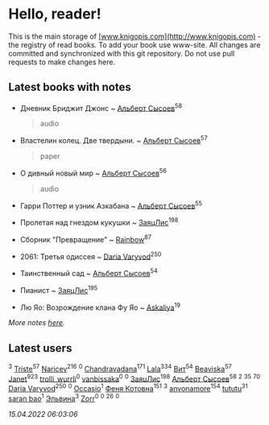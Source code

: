 # Hello, reader!
This is the main storage of [www.knigopis.com](http://www.knigopis.com) - the registry of read books.
To add your book use www-site. All changes are committed and synchronized with this git repository.
Do not use pull requests to make changes here.


## Latest books with notes
* Дневник Бриджит Джонс ~ [Альберт Сысоев](users/474/47446642-vkontakte)<sup>58</sup>
    > audio

* Властелин колец. Две твердыни. ~ [Альберт Сысоев](users/474/47446642-vkontakte)<sup>57</sup>
    > paper

* О дивный новый мир ~ [Альберт Сысоев](users/474/47446642-vkontakte)<sup>56</sup>
    > audio

* Гарри Поттер и узник Азкабана ~ [Альберт Сысоев](users/474/47446642-vkontakte)<sup>55</sup>

* Пролетая над гнездом кукушки ~ [ЗаяцЛис](users/112/112388384595246311466-google)<sup>198</sup>

* Сборник "Превращение" ~ [Rainbow](users/109/109787328219839805802-google)<sup>87</sup>

* 2061: Третья одиссея ~ [Daria Varyvod](users/829/829893410524253-facebook)<sup>250</sup>

* Таинственный сад ~ [Альберт Сысоев](users/474/47446642-vkontakte)<sup>54</sup>

* Пианист ~ [ЗаяцЛис](users/112/112388384595246311466-google)<sup>195</sup>

* Лю Яо: Возрождение клана Фу Яо ~ [Askaliya](users/326/326783541-vkontakte)<sup>19</sup>


_More notes [here](latest_books_with_notes.md)._


## Latest users
[](users/296/296323488-yandex)<sup>3</sup> 
[Triste](users/517/5175580462988229760-mailru)<sup>57</sup> 
[Naricev](users/107/107090515204537133928-google)<sup>216</sup> 
[](users/694/694033938-vkontakte)<sup>0</sup> 
[Chandravadana](users/105/105866022348292919948-google)<sup>171</sup> 
[Lala](users/761/76187635-vkontakte)<sup>334</sup> 
[Вит](users/300/300273923-vkontakte)<sup>54</sup> 
[Beaviska](users/102/10202544960024508-facebook)<sup>57</sup> 
[Janet](users/108/108113656204404967440-google)<sup>923</sup> 
[trolli_wurrli](users/111/111989298078739016161-google)<sup>0</sup> 
[vanbissaka](users/789/78955227-vkontakte)<sup>0</sup> 
[](users/143/1431789564-yandex)<sup>0</sup> 
[ЗаяцЛис](users/112/112388384595246311466-google)<sup>198</sup> 
[Альберт Сысоев](users/474/47446642-vkontakte)<sup>58</sup> 
[](users/118/118069198221711301939-google)<sup>2</sup> 
[](users/118/118248226132797004598-google)<sup>35</sup> 
[](users/153/1537586159620888-facebook)<sup>70</sup> 
[Daria Varyvod](users/829/829893410524253-facebook)<sup>250</sup> 
[](users/101/101116155542365614873-google)<sup>0</sup> 
[Occasio](users/114/114033154327786537076-google)<sup>1</sup> 
[Феня Котовна](users/109/109746193906459706720-google)<sup>151</sup> 
[](users/965/965216042-yandex)<sup>3</sup> 
[anvonamore](users/595/5957175-vkontakte)<sup>154</sup> 
[tututu](users/135/135685382-vkontakte)<sup>31</sup> 
[saran bao](users/109/109276796058369770367-google)<sup>1</sup> 
[Эльвина](users/637/637513702-vkontakte)<sup>3</sup> 
[Zorr](users/102/102978821506314439770-google)<sup>0</sup> 
[](users/115/115201744643341348863-google)<sup>0</sup> 
[](users/864/86487125-vkontakte)<sup>26</sup> 
[](users/105/105803270930838059244-google)<sup>0</sup> 


_15.04.2022 06:03:06_
